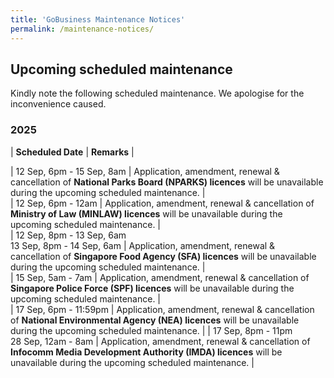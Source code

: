 ```yaml
---
title: 'GoBusiness Maintenance Notices'
permalink: /maintenance-notices/
---
```


## Upcoming scheduled maintenance

Kindly note the following scheduled maintenance. We apologise for the inconvenience caused. 


### 2025 

| **Scheduled Date** | **Remarks** |  


         
| 12 Sep, 6pm - 15 Sep, 8am | Application, amendment, renewal & cancellation of **National Parks Board (NPARKS) licences** will be unavailable during the upcoming scheduled maintenance. |  
| 12 Sep, 6pm - 12am | Application, amendment, renewal & cancellation of **Ministry of Law (MINLAW) licences** will be unavailable during the upcoming scheduled maintenance. |       
| 12 Sep, 8pm - 13 Sep, 6am<br>13 Sep, 8pm - 14 Sep, 6am | Application, amendment, renewal & cancellation of **Singapore Food Agency (SFA) licences** will be unavailable during the upcoming scheduled maintenance. |  
| 15 Sep, 5am - 7am | Application, amendment, renewal & cancellation of **Singapore Police Force (SPF) licences** will be unavailable during the upcoming scheduled maintenance. |      
| 17 Sep, 6pm - 11:59pm | Application, amendment, renewal & cancellation of **National Environmental Agency (NEA) licences** will be unavailable during the upcoming scheduled maintenance. | | 17 Sep, 8pm - 11pm<br>28 Sep, 12am - 8am | Application, amendment, renewal & cancellation of **Infocomm Media Development Authority (IMDA) licences** will be unavailable during the upcoming scheduled maintenance. |    
  


<script src="/jquery/jquery.min.js"></script> <script src="/jquery/resize-tables.js"></script>
